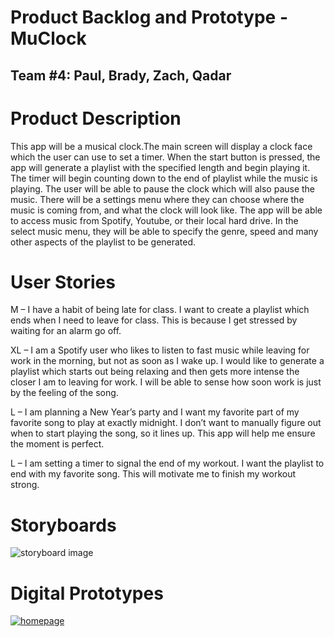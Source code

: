 # Product Backlog and Prototype - MuClock
## Team #4: Paul, Brady, Zach, Qadar

# Product Description
This app will be a musical clock.The main screen will display a clock face which the user can use to set a timer. When the start button is pressed, the app will generate a playlist with the specified length and begin playing it. The timer will begin counting down to the end of playlist while the music is playing. The user will be able to pause the clock which will also pause the music. There will be a settings menu where they can choose where the music is coming from, and what the clock will look like. The app will be able to access music from Spotify, Youtube, or their local hard drive. In the select music menu, they will be able to specify the genre, speed and many other aspects of the playlist to be generated.  

# User Stories
 
M – I have a habit of being late for class. I want to create a playlist which ends when I need to leave for class. This is because I get stressed by waiting for an alarm go off. 

 

XL – I am a Spotify user who likes to listen to fast music while leaving for work in the morning, but not as soon as I wake up. I would like to generate a playlist which starts out being relaxing and then gets more intense the closer I am to leaving for work. I will be able to sense how soon work is just by the feeling of the song. 

 

L – I am planning a New Year’s party and I want my favorite part of my favorite song to play at exactly midnight. I don’t want to manually figure out when to start playing the song, so it lines up. This app will help me ensure the moment is perfect. 

 

L – I am setting a timer to signal the end of my workout. I want the playlist to end with my favorite song. This will motivate me to finish my workout strong.  

# Storyboards
![storyboard image](https://i.imgur.com/LxmdYyk.jpg)

# Digital Prototypes
[![homepage](https://cdn.dribbble.com/users/397346/screenshots/6706472/2.gif)](https://www.figma.com/file/X3S9Hnuyc3Q9cAR1U51cDd/Clock?node-id=0%3A3)